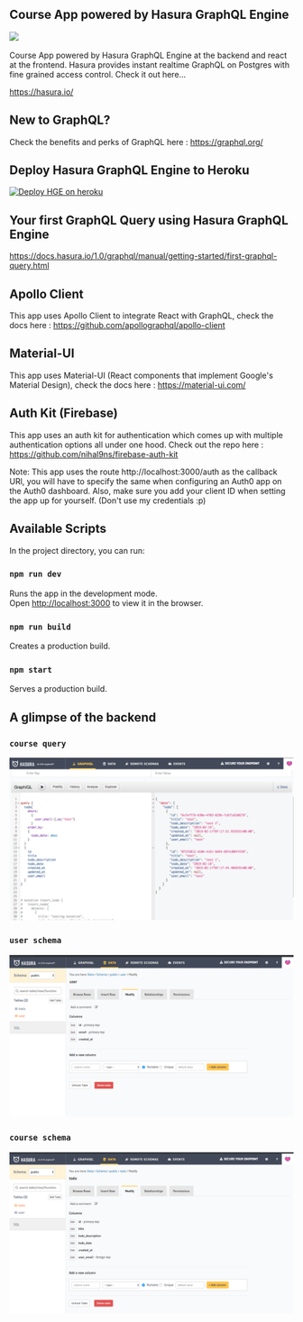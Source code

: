 ## Course App powered by Hasura GraphQL Engine

![](todo.gif)

Course App powered by Hasura GraphQL Engine at the backend and react at the frontend. Hasura provides instant realtime GraphQL on Postgres with fine grained access control. Check it out here...

https://hasura.io/

## New to GraphQL?

Check the benefits and perks of GraphQL here : https://graphql.org/

## Deploy Hasura GraphQL Engine to Heroku

[![Deploy HGE on heroku](https://www.herokucdn.com/deploy/button.svg)](https://heroku.com/deploy?template=https://github.com/hasura/graphql-engine-heroku)

## Your first GraphQL Query using Hasura GraphQL Engine

https://docs.hasura.io/1.0/graphql/manual/getting-started/first-graphql-query.html

## Apollo Client

This app uses Apollo Client to integrate React with GraphQL, check the docs here : https://github.com/apollographql/apollo-client

## Material-UI

This app uses Material-UI (React components that implement Google's Material Design), check the docs here : https://material-ui.com/

## Auth Kit (Firebase)

This app uses an auth kit for authentication which comes up with multiple authentication options all under one hood. Check out the repo here : https://github.com/nihal9ns/firebase-auth-kit

Note: This app uses the route http://localhost:3000/auth as the callback URl, you will have to specify the same when configuring an Auth0 app on the Auth0 dashboard. Also, make sure you add your client ID when setting the app up for yourself. (Don't use my credentials :p)

## Available Scripts

In the project directory, you can run:

### `npm run dev`

Runs the app in the development mode.<br>
Open [http://localhost:3000](http://localhost:3000) to view it in the browser.

### `npm run build`

Creates a production build.

### `npm start`

Serves a production build.

## A glimpse of the backend

### `course query`

![alt text](https://raw.githubusercontent.com/nihal9ns/todo-app/master/query.png)

### `user schema`

![alt text](https://raw.githubusercontent.com/nihal9ns/todo-app/master/user_schema.png)

### `course schema`

![alt text](https://raw.githubusercontent.com/nihal9ns/todo-app/master/todo_schema.png)

